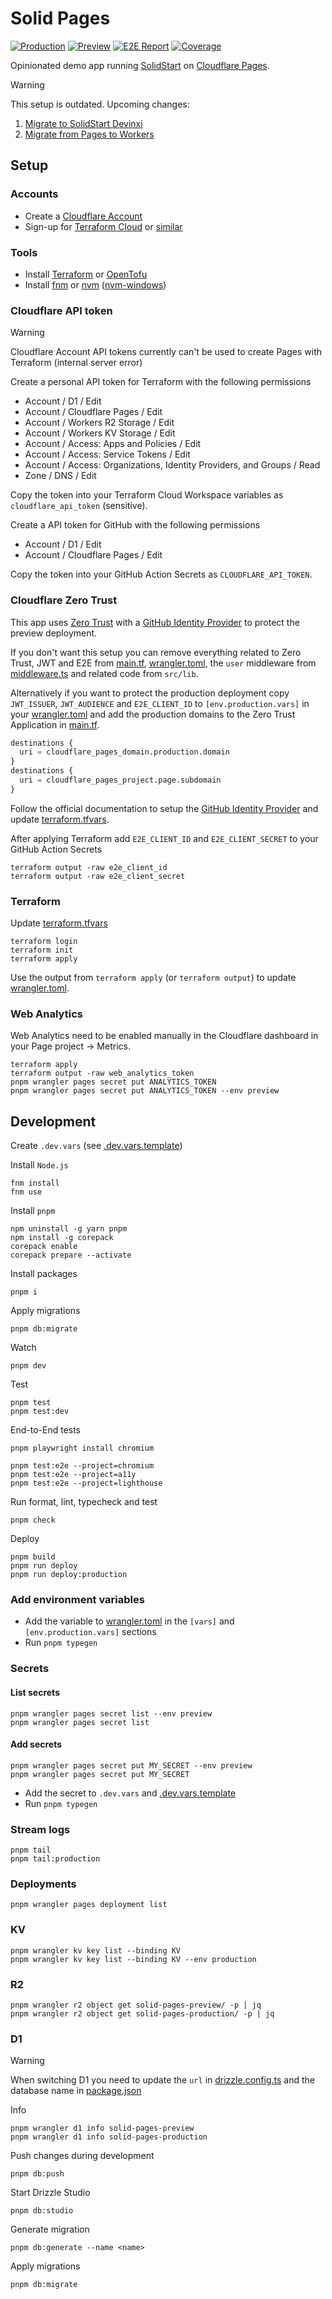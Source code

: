# Solid Pages

[![Production](https://shields.io/badge/production-0369a1?style=for-the-badge)](https://solid-pages.phi.ag)
[![Preview](https://shields.io/badge/preview-c2410c?style=for-the-badge)](https://preview-solid-pages.phi.ag)
[![E2E Report](https://shields.io/badge/e2e_report-334155?style=for-the-badge)](https://phi-ag.github.io/solid-pages/)
[![Coverage](https://img.shields.io/codecov/c/github/phi-ag/solid-pages?style=for-the-badge)](https://app.codecov.io/github/phi-ag/solid-pages)

Opinionated demo app running [SolidStart](https://start.solidjs.com/) on [Cloudflare Pages](https://pages.cloudflare.com/).

> [!WARNING]
> This setup is outdated. Upcoming changes:
>
> 1. [Migrate to SolidStart Devinxi](https://github.com/solidjs/solid-start/pull/1942)
> 2. [Migrate from Pages to Workers](https://developers.cloudflare.com/workers/static-assets/migration-guides/migrate-from-pages/)

## Setup

### Accounts

- Create a [Cloudflare Account](https://dash.cloudflare.com/sign-up)
- Sign-up for [Terraform Cloud](https://www.terraform.io/) or [similar](https://opentofu.org/supporters/)

### Tools

- Install [Terraform](https://developer.hashicorp.com/terraform/install) or [OpenTofu](https://opentofu.org/docs/intro/install)
- Install [fnm](https://github.com/Schniz/fnm?tab=readme-ov-file#installation) or [nvm](https://github.com/nvm-sh/nvm?tab=readme-ov-file#installing-and-updating) ([nvm-windows](https://github.com/coreybutler/nvm-windows?tab=readme-ov-file#installation--upgrades))

### Cloudflare API token

> [!WARNING]
> Cloudflare Account API tokens currently can't be used to create Pages with Terraform (internal server error)

Create a personal API token for Terraform with the following permissions

- Account / D1 / Edit
- Account / Cloudflare Pages / Edit
- Account / Workers R2 Storage / Edit
- Account / Workers KV Storage / Edit
- Account / Access: Apps and Policies / Edit
- Account / Access: Service Tokens / Edit
- Account / Access: Organizations, Identity Providers, and Groups / Read
- Zone / DNS / Edit

Copy the token into your Terraform Cloud Workspace variables as `cloudflare_api_token` (sensitive).

Create a API token for GitHub with the following permissions

- Account / D1 / Edit
- Account / Cloudflare Pages / Edit

Copy the token into your GitHub Action Secrets as `CLOUDFLARE_API_TOKEN`.

### Cloudflare Zero Trust

This app uses [Zero Trust](https://developers.cloudflare.com/cloudflare-one/) with a [GitHub Identity Provider](https://developers.cloudflare.com/cloudflare-one/identity/idp-integration/github/) to protect the preview deployment.

If you don't want this setup you can remove everything related to Zero Trust, JWT and E2E from [main.tf](main.tf), [wrangler.toml](wrangler.toml), the `user` middleware from [middleware.ts](src/middleware.ts) and related code from `src/lib`.

Alternatively if you want to protect the production deployment copy `JWT_ISSUER`, `JWT_AUDIENCE` and `E2E_CLIENT_ID` to `[env.production.vars]` in your [wrangler.toml](wrangler.toml) and add the production domains to the Zero Trust Application in [main.tf](main.tf).

```tf
destinations {
  uri = cloudflare_pages_domain.production.domain
}
destinations {
  uri = cloudflare_pages_project.page.subdomain
}
```

Follow the official documentation to setup the [GitHub Identity Provider](https://developers.cloudflare.com/cloudflare-one/identity/idp-integration/github/) and update [terraform.tfvars](terraform.tfvars).

After applying Terraform add `E2E_CLIENT_ID` and `E2E_CLIENT_SECRET` to your GitHub Action Secrets

    terraform output -raw e2e_client_id
    terraform output -raw e2e_client_secret

### Terraform

Update [terraform.tfvars](terraform.tfvars)

    terraform login
    terraform init
    terraform apply

Use the output from `terraform apply` (or `terraform output`) to update [wrangler.toml](wrangler.toml).

### Web Analytics

Web Analytics need to be enabled manually in the Cloudflare dashboard in your Page project -> Metrics.

    terraform apply
    terraform output -raw web_analytics_token
    pnpm wrangler pages secret put ANALYTICS_TOKEN
    pnpm wrangler pages secret put ANALYTICS_TOKEN --env preview

## Development

Create `.dev.vars` (see [.dev.vars.template](.dev.vars.template))

Install `Node.js`

    fnm install
    fnm use

Install `pnpm`

    npm uninstall -g yarn pnpm
    npm install -g corepack
    corepack enable
    corepack prepare --activate

Install packages

    pnpm i

Apply migrations

    pnpm db:migrate

Watch

    pnpm dev

Test

    pnpm test
    pnpm test:dev

End-to-End tests

    pnpm playwright install chromium

    pnpm test:e2e --project=chromium
    pnpm test:e2e --project=a11y
    pnpm test:e2e --project=lighthouse

Run format, lint, typecheck and test

    pnpm check

Deploy

    pnpm build
    pnpm run deploy
    pnpm run deploy:production

### Add environment variables

- Add the variable to [wrangler.toml](wrangler.toml) in the `[vars]` and `[env.production.vars]` sections
- Run `pnpm typegen`

### Secrets

#### List secrets

    pnpm wrangler pages secret list --env preview
    pnpm wrangler pages secret list

#### Add secrets

    pnpm wrangler pages secret put MY_SECRET --env preview
    pnpm wrangler pages secret put MY_SECRET

- Add the secret to `.dev.vars` and [.dev.vars.template](.dev.vars.template)
- Run `pnpm typegen`

### Stream logs

    pnpm tail
    pnpm tail:production

### Deployments

    pnpm wrangler pages deployment list

### KV

    pnpm wrangler kv key list --binding KV
    pnpm wrangler kv key list --binding KV --env production

### R2

    pnpm wrangler r2 object get solid-pages-preview/ -p | jq
    pnpm wrangler r2 object get solid-pages-production/ -p | jq

### D1

> [!WARNING]
> When switching D1 you need to update the `url` in [drizzle.config.ts](drizzle.config.ts) and the database name in [package.json](package.json)

Info

    pnpm wrangler d1 info solid-pages-preview
    pnpm wrangler d1 info solid-pages-production

Push changes during development

    pnpm db:push

Start Drizzle Studio

    pnpm db:studio

Generate migration

    pnpm db:generate --name <name>

Apply migrations

    pnpm db:migrate
